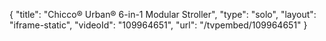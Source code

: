 {
    "title": "Chicco&reg; Urban&reg; 6-in-1 Modular Stroller",
    "type": "solo",
    "layout": "iframe-static",
    "videoId": "109964651",
    "url": "\/tvpembed\/109964651"
}